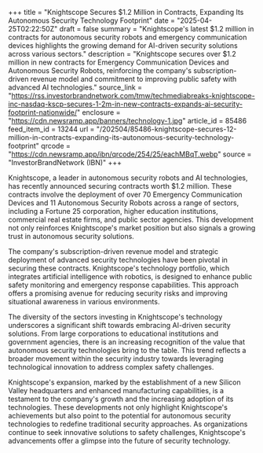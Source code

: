 +++
title = "Knightscope Secures $1.2 Million in Contracts, Expanding Its Autonomous Security Technology Footprint"
date = "2025-04-25T02:22:50Z"
draft = false
summary = "Knightscope's latest $1.2 million in contracts for autonomous security robots and emergency communication devices highlights the growing demand for AI-driven security solutions across various sectors."
description = "Knightscope secures over $1.2 million in new contracts for Emergency Communication Devices and Autonomous Security Robots, reinforcing the company's subscription-driven revenue model and commitment to improving public safety with advanced AI technologies."
source_link = "https://rss.investorbrandnetwork.com/tmw/techmediabreaks-knightscope-inc-nasdaq-kscp-secures-1-2m-in-new-contracts-expands-ai-security-footprint-nationwide/"
enclosure = "https://cdn.newsramp.app/banners/technology-1.jpg"
article_id = 85486
feed_item_id = 13244
url = "/202504/85486-knightscope-secures-12-million-in-contracts-expanding-its-autonomous-security-technology-footprint"
qrcode = "https://cdn.newsramp.app/ibn/qrcode/254/25/eachMBqT.webp"
source = "InvestorBrandNetwork (IBN)"
+++

<p>Knightscope, a leader in autonomous security robots and AI technologies, has recently announced securing contracts worth $1.2 million. These contracts involve the deployment of over 70 Emergency Communication Devices and 11 Autonomous Security Robots across a range of sectors, including a Fortune 25 corporation, higher education institutions, commercial real estate firms, and public sector agencies. This development not only reinforces Knightscope's market position but also signals a growing trust in autonomous security solutions.</p><p>The company's subscription-driven revenue model and strategic deployment of advanced security technologies have been pivotal in securing these contracts. Knightscope's technology portfolio, which integrates artificial intelligence with robotics, is designed to enhance public safety monitoring and emergency response capabilities. This approach offers a promising avenue for reducing security risks and improving situational awareness in various environments.</p><p>The diversity of the sectors investing in Knightscope's technology underscores a significant shift towards embracing AI-driven security solutions. From large corporations to educational institutions and government agencies, there is an increasing recognition of the value that autonomous security technologies bring to the table. This trend reflects a broader movement within the security industry towards leveraging technological innovation to address complex safety challenges.</p><p>Knightscope's expansion, marked by the establishment of a new Silicon Valley headquarters and enhanced manufacturing capabilities, is a testament to the company's growth and the increasing adoption of its technologies. These developments not only highlight Knightscope's achievements but also point to the potential for autonomous security technologies to redefine traditional security approaches. As organizations continue to seek innovative solutions to safety challenges, Knightscope's advancements offer a glimpse into the future of security technology.</p>